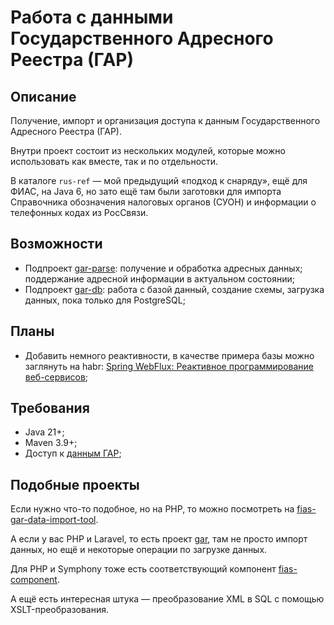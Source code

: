 # Работа с данными Государственного Адресного Реестра (ГАР)

## Описание

Получение, импорт и организация доступа к данным Государственного Адресного Реестра (ГАР). 

Внутри проект состоит из нескольких модулей, которые можно использовать как вместе, так и по отдельности.

В каталоге `rus-ref` — мой предыдущий «подход к снаряду», ещё для ФИАС, на Java 6, 
но зато ещё там были заготовки для импорта Справочника обозначения налоговых органов (СУОН)
и информации о телефонных кодах из РосСвязи.    

## Возможности

- Подпроект [gar-parse](parse.md): получение и обработка адресных данных; поддержание адресной информации в актуальном состоянии;
- Подпроект [gar-db](db.md): работа с базой данный, создание схемы, загрузка данных, пока только для PostgreSQL; 

## Планы

- Добавить немного реактивности, в качестве примера базы можно заглянуть на habr: [Spring WebFlux: Реактивное программирование веб-сервисов](https://habr.com/ru/articles/565752/);

## Требования

- Java 21+;
- Maven 3.9+;
- Доступ к [данным ГАР](https://fias.nalog.ru/Frontend);

## Подобные проекты

Если нужно что-то подобное, но на PHP, то можно посмотреть на [fias-gar-data-import-tool](https://github.com/SbWereWolf/fias-gar-data-import-tool).

А если у вас PHP и Laravel, то есть проект [gar](https://github.com/IggorGor/gar), там не просто импорт данных, но ещё и некоторые операции по загрузке данных.

Для PHP и Symphony тоже есть соответствующий компонент [fias-component](https://github.com/liquetsoft/fias-component).

А ещё есть интересная штука — преобразование XML в SQL с помощью XSLT-преобразования.
